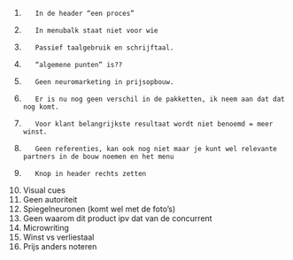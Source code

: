 1.        In de header “een proces”
2.        In menubalk staat niet voor wie
3.        Passief taalgebruik en schrijftaal.
4.        “algemene punten” is??
5.        Geen neuromarketing in prijsopbouw.
6.        Er is nu nog geen verschil in de pakketten, ik neem aan dat dat nog komt.
7.        Voor klant belangrijkste resultaat wordt niet benoemd = meer winst.
8.        Geen referenties, kan ook nog niet maar je kunt wel relevante partners in de bouw noemen en het menu
9.        Knop in header rechts zetten
10. Visual cues
11. Geen autoriteit
12. Spiegelneuronen (komt wel met de foto’s)
13. Geen waarom dit product ipv dat van de concurrent
14. Microwriting
15. Winst vs verliestaal
16. Prijs anders noteren
